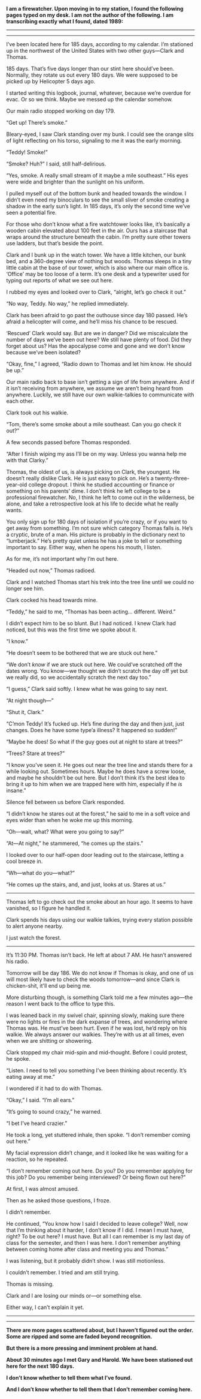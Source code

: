 **I am a firewatcher. Upon moving in to my station, I found the following pages typed on my desk. I am not the author of the following. I am transcribing exactly what I found, dated 1989:**

---------------

----

I’ve been located here for 185 days, according to my calendar. I’m stationed up in the northwest of the United States with two other guys—Clark and Thomas. 

185 days. That’s five days longer than our stint here should’ve been. Normally, they rotate us out every 180 days. We were supposed to be picked up by Helicopter 5 days ago.

I started writing this logbook, journal, whatever, because we’re overdue for evac. Or so we think. Maybe we messed up the calendar somehow.

Our main radio stopped working on day 179.

“Get up! There’s smoke.”

Bleary-eyed, I saw Clark standing over my bunk. I could see the orange slits of light reflecting on his torso, signaling to me it was the early morning.

“Teddy! Smoke!”

“Smoke? Huh?” I said, still half-delirious.

“Yes, smoke. A really small stream of it maybe a mile southeast.” His eyes were wide and brighter than the sunlight on his uniform.

I pulled myself out of the bottom bunk and headed towards the window. I didn’t even need my binoculars to see the small sliver of smoke creating a shadow in the early sun’s light. In 185 days, it’s only the second time we’ve seen a potential fire.

For those who don’t know what a fire watchtower looks like, it’s basically a wooden cabin elevated about 100 feet in the air. Ours has a staircase that wraps around the structure beneath the cabin. I’m pretty sure other towers use ladders, but that’s beside the point.

Clark and I bunk up in the watch tower. We have a little kitchen, our bunk bed, and a 360-degree view of nothing but woods. Thomas sleeps in a tiny little cabin at the base of our tower, which is also where our main office is. ‘Office’ may be too loose of a term. It’s one desk and a typewriter used for typing out reports of what we see out here.

I rubbed my eyes and looked over to Clark, “alright, let’s go check it out.”

“No way, Teddy. No way,” he replied immediately.

Clark has been afraid to go past the outhouse since day 180 passed. He’s afraid a helicopter will come, and he’ll miss his chance to be rescued.

‘Rescued’ Clark would say. But are we in danger? Did we miscalculate the number of days we’ve been out here? We still have plenty of food. Did they forget about us? Has the apocalypse come and gone and we don’t know because we’ve been isolated?

“Okay, fine,” I agreed, “Radio down to Thomas and let him know. He should be up.”

Our main radio back to base isn’t getting a sign of life from anywhere. And if it isn’t receiving from anywhere, we assume we aren’t being heard from anywhere. Luckily, we still have our own walkie-talkies to communicate with each other.

Clark took out his walkie.

“Tom, there’s some smoke about a mile southeast. Can you go check it out?”

A few seconds passed before Thomas responded.

“After I finish wiping my ass I’ll be on my way. Unless you wanna help me with that Clarky.”

Thomas, the oldest of us, is always picking on Clark, the youngest. He doesn’t really dislike Clark. He is just easy to pick on. He’s a twenty-three-year-old college dropout. I think he studied accounting or finance or something on his parents’ dime. I don’t think he left college to be a professional firewatcher. No, I think he left to come out in the wilderness, be alone, and take a retrospective look at his life to decide what he really wants.

You only sign up for 180 days of isolation if you’re crazy, or if you want to get away from something. I’m not sure which category Thomas falls is. He’s a cryptic, brute of a man. His picture is probably in the dictionary next to “lumberjack.” He’s pretty quiet unless he has a joke to tell or something important to say. Either way, when he opens his mouth, I listen.

As for me, it’s not important why I’m out here.

“Headed out now,” Thomas radioed. 

Clark and I watched Thomas start his trek into the tree line until we could no longer see him.

Clark cocked his head towards mine.

“Teddy,” he said to me, “Thomas has been acting... different. Weird.”

I didn’t expect him to be so blunt. But I had noticed. I knew Clark had noticed, but this was the first time we spoke about it.

“I know.”

“He doesn’t seem to be bothered that we are stuck out here.”

“We don’t *know* if we are stuck out here. We could’ve scratched off the dates wrong. You know—we thought we didn’t scratch the day off yet but we really did, so we accidentally scratch the next day too.”

“I guess,” Clark said softly. I knew what he was going to say next.

“At night though—”

“Shut it, Clark.”

“C’mon Teddy! It’s fucked up. He’s fine during the day and then just, just changes. Does he have some type’a illness? It happened so sudden!”

“Maybe he does! So what if the guy goes out at night to stare at trees?”

“Trees? Stare at trees?”

“I know you’ve seen it. He goes out near the tree line and stands there for a while looking out. Sometimes hours. Maybe he does have a screw loose, and maybe he shouldn’t be out here. But I don’t think it’s the best idea to bring it up to him when we are trapped here with him, especially if he *is* insane.”

Silence fell between us before Clark responded.

“I didn’t know he stares out at the forest,” he said to me in a soft voice and eyes wider than when he woke me up this morning.

“Oh—wait, what? What were you going to say?”

“At—At night,” he stammered, “he comes up the stairs.”

I looked over to our half-open door leading out to the staircase, letting a cool breeze in.

“Wh—what do you—what?”

“He comes up the stairs, and, and just, looks at us. Stares at us.”

------------

Thomas left to go check out the smoke about an hour ago. It seems to have vanished, so I figure he handled it. 

Clark spends his days using our walkie talkies, trying every station possible to alert anyone nearby.

I just watch the forest.

---------------

It’s 11:30 PM. Thomas isn’t back. He left at about 7 AM. He hasn’t answered his radio.

Tomorrow will be day 186. We do not know if Thomas is okay, and one of us will most likely have to check the woods tomorrow—and since Clark is chicken-shit, it'll end up being me.

More disturbing though, is something Clark told me a few minutes ago—the reason I went back to the office to type this.

I was leaned back in my swivel chair, spinning slowly, making sure there were no lights or fires in the dark expanse of trees, and wondering where Thomas was. He must’ve been hurt. Even if he was lost, he’d reply on his walkie. We always answer our walkies. They’re with us at all times, even when we are shitting or showering.

Clark stopped my chair mid-spin and mid-thought. Before I could protest, he spoke.

“Listen. I need to tell you something I’ve been thinking about recently. It’s eating away at me.”

I wondered if it had to do with Thomas.

“Okay,” I said. “I’m all ears.”

“It’s going to sound crazy,” he warned.

“I bet I’ve heard crazier.”

He took a long, yet stuttered inhale, then spoke. “I don’t remember coming out here.”

My facial expression didn’t change, and it looked like he was waiting for a reaction, so he repeated.

“I don’t remember coming out here. Do you? Do you remember applying for this job? Do you remember being interviewed? Or being flown out here?”

At first, I was almost amused. 

Then as he asked those questions, I froze.

I didn’t remember.

He continued, “You know how I said I decided to leave college? Well, now that I’m thinking about it harder, I don’t know if I did. I mean I must have, right? To be out here? I must have. But all I can remember is my last day of class for the semester, and then I was here. I don’t remember anything between coming home after class and meeting you and Thomas.”

I was listening, but it probably didn’t show. I was still motionless.

I couldn’t remember. I tried and am still trying.

Thomas is missing.

Clark and I are losing our minds or—or something else.

Either way, I can’t explain it yet.

-----

----------

**There are more pages scattered about, but I haven’t figured out the order. Some are ripped and some are faded beyond recognition.**

**But there is a more pressing and imminent problem at hand.**

**About 30 minutes ago I met Gary and Harold. We have been stationed out here for the next 180 days.**

**I don’t know whether to tell them what I’ve found.**

**And I don’t know whether to tell them that I don’t remember coming here.**
